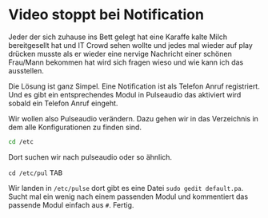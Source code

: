 # Video stoppt bei Notification
Jeder der sich zuhause ins Bett gelegt hat eine Karaffe kalte Milch bereitgesellt
hat und IT Crowd sehen wollte und jedes mal wieder auf play drücken musste als
er wieder eine nervige Nachricht einer schönen Frau/Mann bekommen hat wird sich
fragen wieso und wie kann ich das ausstellen.

Die Lösung ist ganz Simpel. Eine Notification ist als Telefon Anruf registriert.
Und es gibt ein entsprechendes Modul in Pulseaudio das aktiviert wird sobald ein
Telefon Anruf eingeht.

Wir wollen also Pulseaudio verändern. Dazu gehen wir in das Verzeichnis in dem
alle Konfigurationen zu finden sind.

```sh
cd /etc
```

Dort suchen wir nach pulseaudio oder so ähnlich.

`cd /etc/pul` <kbd>TAB</kbd>

Wir landen in `/etc/pulse` dort gibt es eine Datei
`sudo gedit default.pa`.  
Sucht mal ein wenig nach einem passenden Modul und
kommentiert das passende Modul einfach aus `#`. Fertig.
